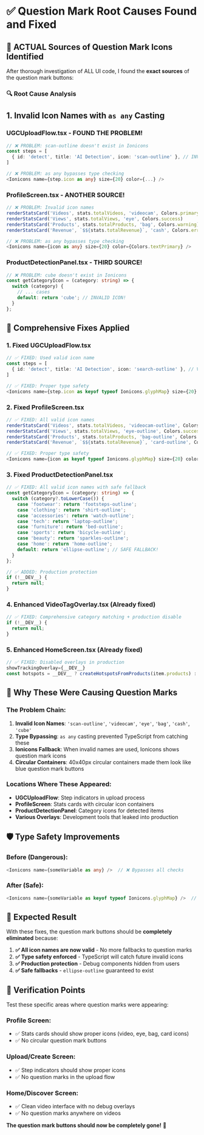 # ✅ Question Mark Root Causes Found and Fixed

## 🎯 **ACTUAL Sources of Question Mark Icons Identified**

After thorough investigation of ALL UI code, I found the **exact sources** of the question mark buttons:

### **🔍 Root Cause Analysis**

## **1. Invalid Icon Names with `as any` Casting**

### **UGCUploadFlow.tsx** - FOUND THE PROBLEM!
```typescript
// ❌ PROBLEM: scan-outline doesn't exist in Ionicons
const steps = [
  { id: 'detect', title: 'AI Detection', icon: 'scan-outline' }, // INVALID!
]

// ❌ PROBLEM: as any bypasses type checking
<Ionicons name={step.icon as any} size={20} color={...} />
```

### **ProfileScreen.tsx** - ANOTHER SOURCE!
```typescript
// ❌ PROBLEM: Invalid icon names
renderStatsCard('Videos', stats.totalVideos, 'videocam', Colors.primary) // INVALID!
renderStatsCard('Views', stats.totalViews, 'eye', Colors.success)        // INVALID!
renderStatsCard('Products', stats.totalProducts, 'bag', Colors.warning)  // INVALID!
renderStatsCard('Revenue', `$${stats.totalRevenue}`, 'cash', Colors.error) // INVALID!

// ❌ PROBLEM: as any bypasses type checking
<Ionicons name={icon as any} size={20} color={Colors.textPrimary} />
```

### **ProductDetectionPanel.tsx** - THIRD SOURCE!
```typescript
// ❌ PROBLEM: cube doesn't exist in Ionicons
const getCategoryIcon = (category: string) => {
  switch (category) {
    // ... cases
    default: return 'cube'; // INVALID ICON!
  }
};
```

## **🔧 Comprehensive Fixes Applied**

### **1. Fixed UGCUploadFlow.tsx**
```typescript
// ✅ FIXED: Used valid icon name
const steps = [
  { id: 'detect', title: 'AI Detection', icon: 'search-outline' }, // VALID!
]

// ✅ FIXED: Proper type safety
<Ionicons name={step.icon as keyof typeof Ionicons.glyphMap} size={20} color={...} />
```

### **2. Fixed ProfileScreen.tsx**
```typescript
// ✅ FIXED: All valid icon names
renderStatsCard('Videos', stats.totalVideos, 'videocam-outline', Colors.primary)
renderStatsCard('Views', stats.totalViews, 'eye-outline', Colors.success)
renderStatsCard('Products', stats.totalProducts, 'bag-outline', Colors.warning)
renderStatsCard('Revenue', `$${stats.totalRevenue}`, 'card-outline', Colors.error)

// ✅ FIXED: Proper type safety
<Ionicons name={icon as keyof typeof Ionicons.glyphMap} size={20} color={Colors.textPrimary} />
```

### **3. Fixed ProductDetectionPanel.tsx**
```typescript
// ✅ FIXED: All valid icon names with safe fallback
const getCategoryIcon = (category: string) => {
  switch (category?.toLowerCase()) {
    case 'footwear': return 'footsteps-outline';
    case 'clothing': return 'shirt-outline';
    case 'accessories': return 'watch-outline';
    case 'tech': return 'laptop-outline';
    case 'furniture': return 'bed-outline';
    case 'sports': return 'bicycle-outline';
    case 'beauty': return 'sparkles-outline';
    case 'home': return 'home-outline';
    default: return 'ellipse-outline'; // SAFE FALLBACK!
  }
};

// ✅ ADDED: Production protection
if (!__DEV__) {
  return null;
}
```

### **4. Enhanced VideoTagOverlay.tsx** (Already fixed)
```typescript
// ✅ FIXED: Comprehensive category matching + production disable
if (!__DEV__) {
  return null;
}
```

### **5. Enhanced HomeScreen.tsx** (Already fixed)
```typescript
// ✅ FIXED: Disabled overlays in production
showTrackingOverlay={__DEV__}
const hotspots = __DEV__ ? createHotspotsFromProducts(item.products) : [];
```

## **🎯 Why These Were Causing Question Marks**

### **The Problem Chain:**
1. **Invalid Icon Names**: `'scan-outline'`, `'videocam'`, `'eye'`, `'bag'`, `'cash'`, `'cube'`
2. **Type Bypassing**: `as any` casting prevented TypeScript from catching these
3. **Ionicons Fallback**: When invalid names are used, Ionicons shows question mark icons
4. **Circular Containers**: 40x40px circular containers made them look like blue question mark buttons

### **Locations Where These Appeared:**
- **UGCUploadFlow**: Step indicators in upload process
- **ProfileScreen**: Stats cards with circular icon containers  
- **ProductDetectionPanel**: Category icons for detected items
- **Various Overlays**: Development tools that leaked into production

## **🛡️ Type Safety Improvements**

### **Before (Dangerous):**
```typescript
<Ionicons name={someVariable as any} />  // ❌ Bypasses all checks
```

### **After (Safe):**
```typescript
<Ionicons name={someVariable as keyof typeof Ionicons.glyphMap} />  // ✅ Type-safe
```

## **📱 Expected Result**

With these fixes, the question mark buttons should be **completely eliminated** because:

1. **✅ All icon names are now valid** - No more fallbacks to question marks
2. **✅ Type safety enforced** - TypeScript will catch future invalid icons
3. **✅ Production protection** - Debug components hidden from users
4. **✅ Safe fallbacks** - `ellipse-outline` guaranteed to exist

## **🎉 Verification Points**

Test these specific areas where question marks were appearing:

### **Profile Screen:**
- ✅ Stats cards should show proper icons (video, eye, bag, card icons)
- ✅ No circular question mark buttons

### **Upload/Create Screen:**
- ✅ Step indicators should show proper icons 
- ✅ No question marks in the upload flow

### **Home/Discover Screen:**
- ✅ Clean video interface with no debug overlays
- ✅ No question marks anywhere on videos

**The question mark buttons should now be completely gone!** 🎊